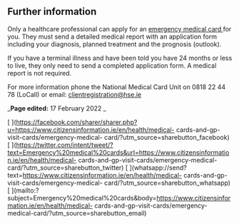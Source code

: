 ##  Further information

Only a healthcare professional can apply for an [ emergency medical card
](https://www2.hse.ie/services/medical-cards/emergency-medical-cards.html) for
you. They must send a detailed medical report with an application form
including your diagnosis, planned treatment and the prognosis (outlook).

If you have a terminal illness and have been told you have 24 months or less
to live, they only need to send a completed application form. A medical report
is not required.

For more information phone the National Medical Card Unit on 0818 22 44 78
(LoCall) or email: clientregistration@hse.ie

_**Page edited:** 17 February 2022 _

[
](https://facebook.com/sharer/sharer.php?u=https://www.citizensinformation.ie/en/health/medical-
cards-and-gp-visit-cards/emergency-medical-
card/?utm_source=sharebutton_facebook) [
](https://twitter.com/intent/tweet/?text=Emergency%20medical%20cards&url=https://www.citizensinformation.ie/en/health/medical-
cards-and-gp-visit-cards/emergency-medical-
card/?utm_source=sharebutton_twitter) [
](whatsapp://send?text=https://www.citizensinformation.ie/en/health/medical-
cards-and-gp-visit-cards/emergency-medical-
card/?utm_source=sharebutton_whatsapp) [
](mailto:?subject=Emergency%20medical%20cards&body=https://www.citizensinformation.ie/en/health/medical-
cards-and-gp-visit-cards/emergency-medical-card/?utm_source=sharebutton_email)
[ ](javascript:void\(0\))
